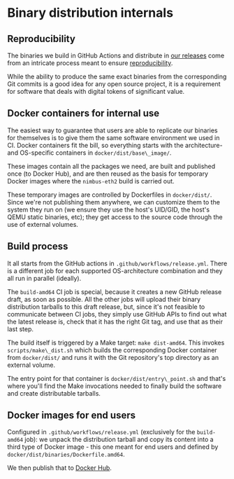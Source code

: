 # Binary distribution internals

## Reproducibility

The binaries we build in GitHub Actions and distribute in [our releases](https://github.com/status-im/nimbus-eth2/releases) come
from an intricate process meant to ensure [reproducibility](https://reproducible-builds.org/).

While the ability to produce the same exact binaries from the corresponding Git
commits is a good idea for any open source project, it is a requirement
for software that deals with digital tokens of significant value.

## Docker containers for internal use

The easiest way to guarantee that users are able to replicate 
our binaries for themselves is to give them the same software environment we used in CI. Docker
containers fit the bill, so everything starts with the architecture- and
OS-specific containers in `docker/dist/base\_image/`.

These images contain all the packages we need, are built and published once (to
Docker Hub), and are then reused as the basis for temporary Docker
images where the `nimbus-eth2` build is carried out.

These temporary images are controlled by Dockerfiles in `docker/dist/`. Since we're not publishing them anywhere, we can customize them to the system
they run on (we ensure they use the host's UID/GID, the host's QEMU static
binaries, etc); they get access to the source code through the use of external volumes.

## Build process

It all starts from the GitHub actions in `.github/workflows/release.yml`. There
is a different job for each supported OS-architecture combination and they all
run in parallel (ideally).

The `build-amd64` CI job is special, because it creates a new
GitHub release draft, as soon as possible. All the other jobs will upload their
binary distribution tarballs to this draft release, but, since it's not feasible
to communicate between CI jobs, they simply use GitHub APIs to find out what
the latest release is, check that it has the right Git tag, and use that as their
last step.

The build itself is triggered by a Make target: `make dist-amd64`. This invokes
`scripts/make\_dist.sh` which builds the corresponding Docker container from
`docker/dist/` and runs it with the Git repository's top directory as an external
volume.

The entry point for that container is `docker/dist/entry\_point.sh` and that's
where you'll find the Make invocations needed to finally build the software and
create distributable tarballs.

## Docker images for end users

Configured in `.github/workflows/release.yml` (exclusively for the `build-amd64` job):  we unpack the distribution tarball and copy its content into a third type of Docker image - this one meant for end users and defined by `docker/dist/binaries/Dockerfile.amd64`.

We then publish that to [Docker Hub](https://hub.docker.com/r/statusim/nimbus-eth2).

